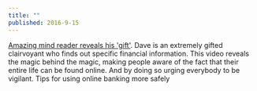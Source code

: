 ```yaml
---
title: ""
published: 2016-9-15
---
```


<a href="https://www.youtube.com/watch?v=F7pYHN9iC9I" target="_blank">Amazing mind reader reveals his 'gift'</a>. Dave is an extremely gifted clairvoyant who finds out specific financial information. This video reveals the magic behind the magic, making people aware of the fact that their entire life can be found online. And by doing so urging everybody to be vigilant. Tips for using online banking more safely


